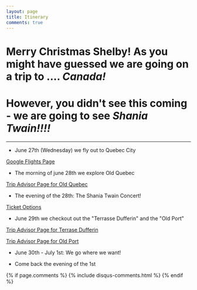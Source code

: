```yaml
---
layout: page
title: Itinerary
comments: true
---
```



# Merry Christmas Shelby! As you might have guessed we are going on a trip to .... *Canada!*

# However, you didn't see this coming - we are going to see *Shania Twain!!!!*
-----


* June 27th (Wednesday) we fly out to Quebec City 

[Google Flights Page](https://www.google.com/flights/#search;f=RDU;t=YUL,YHU;d=2018-06-27;r=2018-07-01;px=2)

* The morning of june 28th we explore Old Quebec


[Trip Advisor Page for Old Quebec](https://www.tripadvisor.com/Attraction_Review-g155033-d573466-Reviews-Old_Quebec-Quebec_City_Quebec.html)


* The evening of the 28th: The Shania Twain Concert!

<a href="https://www1.ticketmaster.com/shania-twain-now-quebec-quebec-06-28-2018/event/31005310E6F94A97?artistid=764367&majorcatid=10001&minorcatid=2&tm_link=artist_msg-0_31005310E6F94A97&f_PPL=true&ab=efeat5787v1#efeat4212"> Ticket Options </a>

* June 29th we checkout out the "Terrasse Dufferin" and the "Old Port"

[Trip Advisor Page for Terrase Dufferin](https://www.tripadvisor.com/Attraction_Review-g155033-d155589-Reviews-Terrasse_Dufferin-Quebec_City_Quebec.html)

[Trip Advisor Page for Old Port](https://www.tripadvisor.com/Attraction_Review-g155033-d169657-Reviews-Old_Port-Quebec_City_Quebec.html)

* June 30th - July 1st: We go where we want!

* Come back the evening of the 1st 



{% if page.comments %}
  {% include disqus-comments.html %}
{% endif %}




